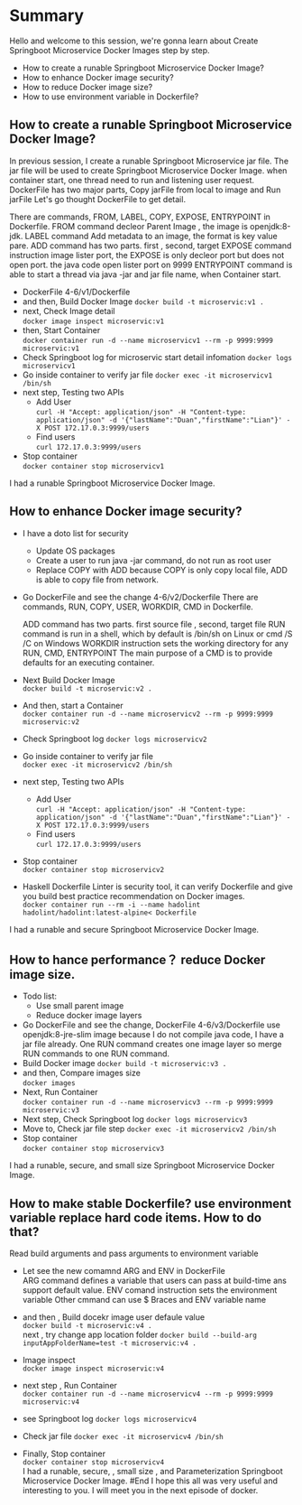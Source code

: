 # Summary 
Hello and welcome to this session, we're gonna learn about Create Springboot Microservice Docker Images step by step. 

- How to create a runable Springboot Microservice Docker Image?  
- How to enhance Docker image security?  
- How to reduce Docker image size?  
- How to use environment variable in Dockerfile? 

## How to create a runable Springboot Microservice Docker Image?   
In previous session, I create a runable Springboot Microservice jar file. The jar file will be used to create Springboot Microservice Docker Image. when container start,  one thread need to run and listening user request. 
DockerFile has two major parts, Copy jarFile from local to image and Run jarFile
Let's go thought DockerFile to get detail.   

There are commands,  FROM, LABEL, COPY, EXPOSE, ENTRYPOINT in  Dockerfile.
   FROM command decleor  Parent Image , the image is openjdk:8-jdk.
   LABEL command Add metadata to an image, the format is key value pare.
   ADD command has two parts. first , second, target
   EXPOSE command instruction image lister port, the EXPOSE is only decleor port but does not open port. the java code open lister port on 9999 
   ENTRYPOINT command is able to start a thread via java -jar and jar file name, when Container start.
- DockerFile 4-6/v1/Dockerfile
- and then, Build Docker Image 
  `docker build -t microservic:v1 .`  
- next, Check Image detail   
  `docker image inspect microservic:v1`
- then, Start  Container   
  `docker container run -d --name microservicv1 --rm -p 9999:9999  microservic:v1`   
- Check Springboot log for microservic start detail infomation 
`docker logs microservicv1`  
- Go inside container to verify jar file 
`docker exec -it microservicv1 /bin/sh`
- next step, Testing two APIs
    - Add User  
     `curl -H "Accept: application/json" -H "Content-type: application/json" -d '{"lastName":"Duan","firstName":"Lian"}' -X POST 172.17.0.3:9999/users`  
    - Find users  
     `curl 172.17.0.3:9999/users`  
- Stop container       
`docker container stop microservicv1`  

I had a runable Springboot Microservice Docker Image. 

## How to enhance Docker image security? 
- I have a doto list for security 
   - Update OS packages
   - Create a user to run java -jar command, do not run as root user
   - Replace COPY with ADD because COPY is only copy local file, ADD is able to copy file from network.
- Go DockerFile and see the change 4-6/v2/Dockerfile
  There are commands,  RUN, COPY, USER, WORKDIR, CMD in  Dockerfile.
   
   ADD command has two parts. first source file , second, target file
   RUN command  is run in a shell, which by default is /bin/sh  on Linux or cmd /S /C on Windows 
   WORKDIR instruction sets the working directory for any RUN, CMD, ENTRYPOINT
   The main purpose of a CMD is to provide defaults for an executing container.


- Next Build Docker Image   
  `docker build -t microservic:v2 .`     
- And then, start a  Container   
  `docker container run -d --name microservicv2 --rm -p 9999:9999  microservic:v2`   
- Check Springboot log
`docker logs microservicv2`  
- Go inside container to verify jar file   
`docker exec -it microservicv2 /bin/sh`
- next step, Testing two APIs
    - Add User  
     `curl -H "Accept: application/json" -H "Content-type: application/json" -d '{"lastName":"Duan","firstName":"Lian"}' -X POST 172.17.0.3:9999/users`  
    - Find users  
     `curl 172.17.0.3:9999/users`  
- Stop container       
`docker container stop microservicv2`  
- Haskell Dockerfile Linter is security tool, it can verify Dockerfile and give you build best practice recommendation on Docker images.     
  `docker container run --rm -i --name hadolint  hadolint/hadolint:latest-alpine< Dockerfile`

I had a runable and secure  Springboot Microservice Docker Image. 
## How  to hance performance？ reduce Docker image size.
- Todo list:
   - Use small parent image  
   - Reduce docker image layers 
- Go DockerFile and see the change, DockerFile 4-6/v3/Dockerfile
  use openjdk:8-jre-slim image because I do not compile java code, I have a jar file already.
  One RUN command creates one image layer so merge RUN commands to one RUN command.  
- Build Docker image 
  `docker build -t microservic:v3 .` 
- and then, Compare images size  
  `docker images`      
- Next, Run Container   
  `docker container run -d --name microservicv3 --rm -p 9999:9999  microservic:v3`   
- Next step, Check Springboot log
`docker logs microservicv3`  
- Move to, Check jar file step 
`docker exec -it microservicv2 /bin/sh`   
- Stop container       
`docker container stop microservicv3`

I had a runable, secure, and small size  Springboot Microservice Docker Image.
## How to make stable Dockerfile? use environment variable replace hard code items. How to do that?
Read build arguments and pass arguments to environment variable
- Let see the new comamnd ARG and  ENV in DockerFile  
  ARG command defines a variable that users can pass at build-time ans support default value.
  ENV comand instruction sets the environment variable
  Other cmmand can use $ Braces and ENV variable name

- and then , Build docekr image user defaule value  
  `docker build -t microservic:v4 .`     
  next , try change app location folder
  `docker build --build-arg inputAppFolderName=test -t microservic:v4 .`  
- Image inspect  
  `docker image inspect microservic:v4`    
- next step , Run Container   
  `docker container run -d --name microservicv4 --rm -p 9999:9999  microservic:v4`   
- see Springboot log
`docker logs microservicv4`  
- Check jar file 
`docker exec -it microservicv4 /bin/sh`
- Finally, Stop container       
`docker container stop microservicv4`  
I had a runable, secure, , small size , and Parameterization Springboot Microservice Docker Image.
#End 
I hope this all was very useful and interesting to you. 
I will meet you in the next episode of docker. 